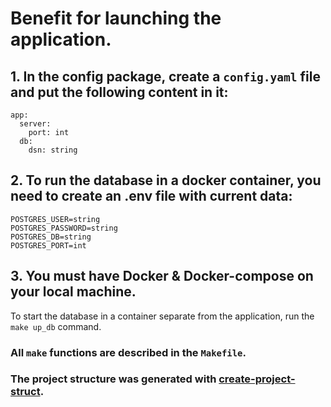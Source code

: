 # Benefit for launching the application.

## 1. In the config package, create a ```config.yaml``` file and put the following content in it:
```
app:
  server:
    port: int
  db:
    dsn: string
```

## 2. To run the database in a docker container, you need to create an .env file with current data:
```
POSTGRES_USER=string
POSTGRES_PASSWORD=string
POSTGRES_DB=string
POSTGRES_PORT=int
```

## 3. You must have Docker & Docker-compose on your local machine.
To start the database in a container separate from the application, run the `make up_db` command.

### All `make` functions are described in the `Makefile`.

### The project structure was generated with [create-project-struct](https://github.com/blackmarllbor0/create-project-struct).